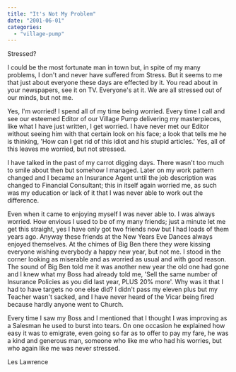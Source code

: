 ```yaml
---
title: "It's Not My Problem"
date: "2001-06-01"
categories: 
  - "village-pump"
---
```


Stressed?

I could be the most fortunate man in town but, in spite of my many problems, I don't and never have suffered from Stress. But it seems to me that just about everyone these days are effected by it. You read about in your newspapers, see it on TV. Everyone's at it. We are all stressed out of our minds, but not me.

Yes, I'm worried! I spend all of my time being worried. Every time I call and see our esteemed Editor of our Village Pump delivering my masterpieces, like what I have just written, I get worried. I have never met our Editor without seeing him with that certain look on his face; a look that tells me he is thinking, 'How can I get rid of this idiot and his stupid articles.' Yes, all of this leaves me worried, but not stressed.

I have talked in the past of my carrot digging days. There wasn't too much to smile about then but somehow I managed. Later on my work pattern changed and I became an Insurance Agent until the job description was changed to Financial Consultant; this in itself again worried me, as such was my education or lack of it that I was never able to work out the difference.

Even when it came to enjoying myself I was never able to. I was always worried. How envious I used to be of my many friends; just a minute let me get this straight, yes I have only got two friends now but I had loads of them years ago. Anyway these friends at the New Years Eve Dances always enjoyed themselves. At the chimes of Big Ben there they were kissing everyone wishing everybody a happy new year, but not me. I stood in the corner looking as miserable and as worried as usual and with good reason. The sound of Big Ben told me it was another new year the old one had gone and I knew what my Boss had already told me, 'Sell the same number of Insurance Policies as you did last year, PLUS 20% more'. Why was it that I had to have targets no one else did? I didn't pass my eleven plus but my Teacher wasn't sacked, and I have never heard of the Vicar being fired because hardly anyone went to Church.

Every time I saw my Boss and I mentioned that I thought I was improving as a Salesman he used to burst into tears. On one occasion he explained how easy it was to emigrate, even going so far as to offer to pay my fare, he was a kind and generous man, someone who like me who had his worries, but who again like me was never stressed.

Les Lawrence
